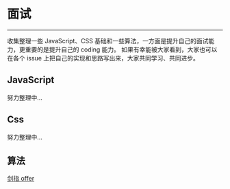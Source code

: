 # 面试
---------------------

收集整理一些 JavaScript、CSS 基础和一些算法，一方面是提升自己的面试能力，更重要的是提升自己的 coding 能力。
如果有幸能被大家看到，大家也可以在各个 issue 上把自己的实现和思路写出来，大家共同学习、共同进步。

## JavaScript 

努力整理中...

## Css

努力整理中...

## 算法

[剑指 offer](https://github.com/maoxiaoxing/interview/tree/main/algorithm/%E5%89%91%E6%8C%87offer)
